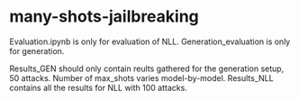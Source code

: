 # many-shots-jailbreaking

Evaluation.ipynb is only for evaluation of NLL.
Generation_evaluation is only for generation.

Results_GEN should only contain reults gathered for the generation setup, 50 attacks. Number of max_shots varies model-by-model.
Results_NLL contains all the results for NLL with 100 attacks.
